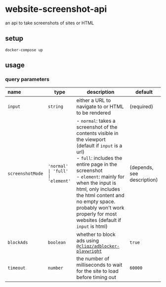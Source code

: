 # website-screenshot-api

an api to take screenshots of sites or HTML

## setup

```
docker-compose up
```

## usage

### query parameters

| name             | type                              | description                                                                                                                                                                                                                                                                                                                                      | default                    |
| :--------------- | --------------------------------- | ------------------------------------------------------------------------------------------------------------------------------------------------------------------------------------------------------------------------------------------------------------------------------------------------------------------------------------------------ | -------------------------- |
| `input`          | `string`                          | either a URL to navigate to or HTML to be rendered                                                                                                                                                                                                                                                                                               | (required)                 |
| `screenshotMode` | `'normal' \| 'full' \| 'element'` | - `normal`: takes a screenshot of the contents visible in the viewport (default if `input` is a url)<br/>- `full`: includes the entire page in the screenshot<br/>- `element`: mainly for when the input is html, only includes the html content and no empty space. probably won't work properly for most websites (default if `input` is html) | (depends, see description) |
| `blockAds`       | `boolean`                         | whether to block ads using [`@cliqz/adblocker-playwright`](https://www.npmjs.com/package/@cliqz/adblocker-playwright)                                                                                                                                                                                                                            | `true`                     |
| `timeout`        | `number`                          | the number of milliseconds to wait for the site to load before timing out                                                                                                                                                                                                                                                                        | `60000`                    |
